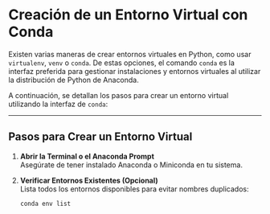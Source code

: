 # Creación de un Entorno Virtual con Conda

Existen varias maneras de crear entornos virtuales en Python, como usar `virtualenv`, `venv` o `conda`. De estas opciones, el comando `conda` es la interfaz preferida para gestionar instalaciones y entornos virtuales al utilizar la distribución de Python de Anaconda.

A continuación, se detallan los pasos para crear un entorno virtual utilizando la interfaz de `conda`:

---

## Pasos para Crear un Entorno Virtual

1. **Abrir la Terminal o el Anaconda Prompt**  
   Asegúrate de tener instalado Anaconda o Miniconda en tu sistema.

2. **Verificar Entornos Existentes (Opcional)**  
   Lista todos los entornos disponibles para evitar nombres duplicados:  
   ```bash
   conda env list
